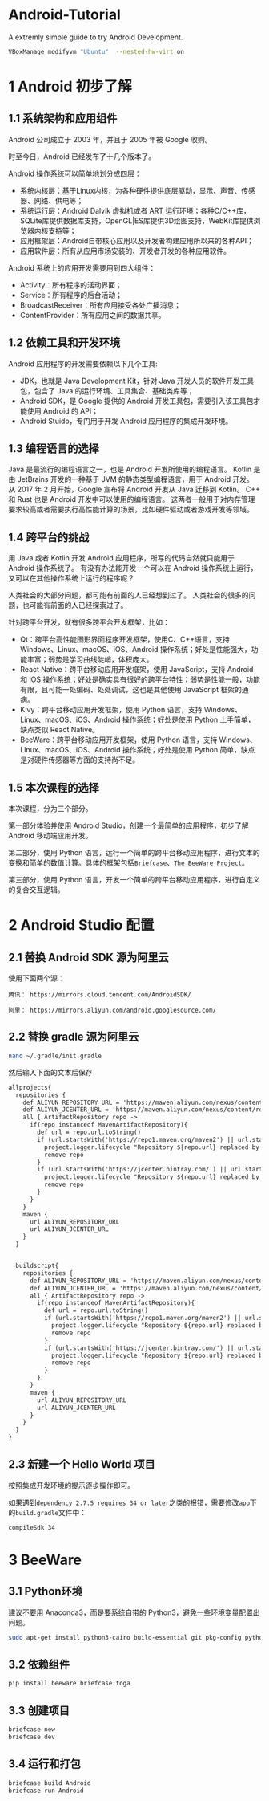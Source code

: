 # Android-Tutorial

A extremly simple guide to try Android Development.

```Bash
VBoxManage modifyvm "Ubuntu"  --nested-hw-virt on
```


# 1 Android 初步了解

## 1.1 系统架构和应用组件

Android 公司成立于 2003 年，并且于 2005 年被 Google 收购。

时至今日，Android 已经发布了十几个版本了。

Android 操作系统可以简单地划分成四层：

* 系统内核层：基于Linux内核，为各种硬件提供底层驱动，显示、声音、传感器、网络、供电等；
* 系统运行层：Android Dalvik 虚拟机或者 ART 运行环境；各种C/C++库，SQLite库提供数据库支持，OpenGL|ES库提供3D绘图支持，WebKit库提供浏览器内核支持等；
* 应用框架层：Android自带核心应用以及开发者构建应用所以来的各种API；
* 应用软件层：所有从应用市场安装的、开发者开发的各种应用软件。

Android 系统上的应用开发需要用到四大组件：

* Activity：所有程序的活动界面；
* Service：所有程序的后台活动；
* BroadcastReceiver：所有应用接受各处广播消息；
* ContentProvider：所有应用之间的数据共享。

## 1.2 依赖工具和开发环境

Android 应用程序的开发需要依赖以下几个工具:

* JDK，也就是 Java Development Kit，针对 Java 开发人员的软件开发工具包，包含了 Java 的运行环境、工具集合、基础类库等；
* Android SDK，是 Google 提供的 Android 开发工具包，需要引入该工具包才能使用 Android 的 API；
* Android Stuido，专门用于开发 Android 应用程序的集成开发环境。



## 1.3 编程语言的选择

Java 是最流行的编程语言之一，也是 Android 开发所使用的编程语言。
Kotlin 是由 JetBrains 开发的一种基于 JVM 的静态类型编程语言，用于 Android 开发。
从 2017 年 2 月开始，Google 宣布将 Android 开发从 Java 迁移到 Kotlin。
C++ 和 Rust 也是 Android 开发中可以使用的编程语言。
这两者一般用于对内存管理要求较高或者需要执行高性能计算的场景，比如硬件驱动或者游戏开发等领域。

## 1.4 跨平台的挑战

用 Java 或者 Kotlin 开发 Android 应用程序，所写的代码自然就只能用于 Android 操作系统了。
有没有办法能开发一个可以在 Android 操作系统上运行，又可以在其他操作系统上运行的程序呢？

人类社会的大部分问题，都可能有前面的人已经想到过了。
人类社会的很多的问题，也可能有前面的人已经探索过了。

针对跨平台开发，就有很多跨平台开发框架，比如：
* Qt：跨平台高性能图形界面程序开发框架，使用C、C++语言，支持 Windows、Linux、macOS、iOS、Android 操作系统；好处是性能强大，功能丰富；弱势是学习曲线陡峭，体积庞大。
* React Native：跨平台移动应用开发框架，使用 JavaScript，支持 Android 和 iOS 操作系统；好处是确实具有很好的跨平台特性；弱势是性能一般，功能有限，且可能一处编码、处处调试，这也是其他使用 JavaScript 框架的通病。
* Kivy：跨平台移动应用开发框架，使用 Python 语言，支持 Windows、Linux、macOS、iOS、Android 操作系统；好处是使用 Python 上手简单，缺点类似 React Native。
* BeeWare：跨平台移动应用开发框架，使用 Python 语言，支持 Windows、Linux、macOS、iOS、Android 操作系统；好处是使用 Python 简单，缺点是对硬件传感器等方面的支持尚不足。

## 1.5 本次课程的选择

本次课程，分为三个部分。

第一部分体验并使用 Android Studio，创建一个最简单的应用程序，初步了解 Android 移动端应用开发。

第二部分，使用 Python 语言，运行一个简单的跨平台移动应用程序，进行文本的变换和简单的数值计算。具体的框架包括[`Briefcase`](https://briefcase.readthedocs.io/)、[`The BeeWare Project`](https://beeware.org/)。

第三部分，使用 Python 语言，开发一个简单的跨平台移动应用程序，进行自定义的复合交互逻辑。

# 2 Android Studio 配置

## 2.1 替换 Android SDK 源为阿里云

使用下面两个源：

```text
腾讯： https://mirrors.cloud.tencent.com/AndroidSDK/

阿里： https://mirrors.aliyun.com/android.googlesource.com/
```


## 2.2 替换 gradle 源为阿里云

```Bash
nano ~/.gradle/init.gradle
```

然后输入下面的文本后保存

```html
allprojects{
  repositories {
    def ALIYUN_REPOSITORY_URL = 'https://maven.aliyun.com/nexus/content/groups/public'
    def ALIYUN_JCENTER_URL = 'https://maven.aliyun.com/nexus/content/repositories/jcenter'
    all { ArtifactRepository repo ->
      if(repo instanceof MavenArtifactRepository){
        def url = repo.url.toString()
        if (url.startsWith('https://repo1.maven.org/maven2') || url.startsWith('https://repo1.maven.org/maven2')) {
          project.logger.lifecycle "Repository ${repo.url} replaced by $ALIYUN_REPOSITORY_URL."
          remove repo
        }
        if (url.startsWith('https://jcenter.bintray.com/') || url.startsWith('https://jcenter.bintray.com/')) {
          project.logger.lifecycle "Repository ${repo.url} replaced by $ALIYUN_JCENTER_URL."
          remove repo
        }
      }
    }
    maven {
      url ALIYUN_REPOSITORY_URL
      url ALIYUN_JCENTER_URL
    }
  }


  buildscript{
    repositories {
      def ALIYUN_REPOSITORY_URL = 'https://maven.aliyun.com/nexus/content/groups/public'
      def ALIYUN_JCENTER_URL = 'https://maven.aliyun.com/nexus/content/repositories/jcenter'
      all { ArtifactRepository repo ->
        if(repo instanceof MavenArtifactRepository){
          def url = repo.url.toString()
          if (url.startsWith('https://repo1.maven.org/maven2') || url.startsWith('https://repo1.maven.org/maven2')) {
            project.logger.lifecycle "Repository ${repo.url} replaced by $ALIYUN_REPOSITORY_URL."
            remove repo
          }
          if (url.startsWith('https://jcenter.bintray.com/') || url.startsWith('https://jcenter.bintray.com/')) {
            project.logger.lifecycle "Repository ${repo.url} replaced by $ALIYUN_JCENTER_URL."
            remove repo
          }
        }
      }
      maven {
        url ALIYUN_REPOSITORY_URL
        url ALIYUN_JCENTER_URL
      }
    }
  }
}
```

## 2.3 新建一个 Hello World 项目

按照集成开发环境的提示逐步操作即可。

如果遇到`dependency 2.7.5 requires 34 or later`之类的报错，需要修改`app`下的`build.gradle`文件中：
```Bash
compileSdk 34
```

# 3 BeeWare

## 3.1 Python环境

建议不要用 Anaconda3，而是要系统自带的 Python3，避免一些环境变量配置出问题。

```Bash
sudo apt-get install python3-cairo build-essential git pkg-config python3-dev python3-venv libgirepository1.0-dev libcairo2-dev gir1.2-webkit2-4.0 libcanberra-gtk3-module
```

## 3.2 依赖组件

```Bash
pip install beeware briefcase toga
```

## 3.3 创建项目

```Bash
briefcase new
briefcase dev
```
## 3.4 运行和打包

```Bash
briefcase build Android
briefcase run Android
```



